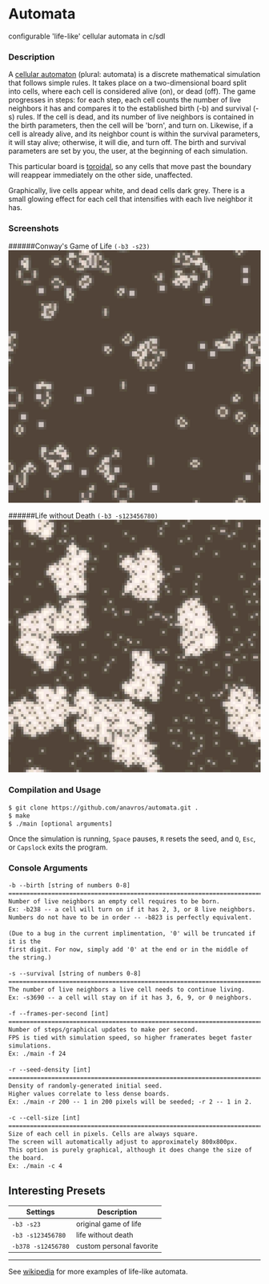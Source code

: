 
# Automata
configurable 'life-like' cellular automata in c/sdl

### Description
A [cellular automaton](https://en.wikipedia.org/wiki/Cellular_automaton) (plural: automata)
is a discrete mathematical simulation that follows simple rules. It takes place
on a two-dimensional board split into cells, where each cell is considered alive
(on), or dead (off). The game progresses in steps: for each step, each cell
counts the number of live neighbors it has and compares it to the established
birth (-b) and survival (-s) rules. If the cell is dead, and its number of live
neighbors is contained in the birth parameters, then the cell will be 'born',
and turn on. Likewise, if a cell is already alive, and its neighbor count is
within the survival parameters, it will stay alive; otherwise, it will die, and
turn off. The birth and survival parameters are set by you, the user, at the
beginning of each simulation.

This particular board is
[toroidal](https://en.wikipedia.org/wiki/Wraparound_(video_games)), so any cells
that move past the boundary will reappear immediately on the other side,
unaffected.

Graphically, live cells appear white, and dead cells dark grey. There is a small
glowing effect for each cell that intensifies with each live neighbor it has.

### Screenshots
######Conway's Game of Life `(-b3 -s23)`
![Standard Game of Life](/docs/screenshots/life.jpg?raw=true "Standard Game of Life")

######Life without Death `(-b3 -s123456780)`
![Life without Death Variation](/docs/screenshots/death.jpg?raw=true "Life without Death Variation")

### Compilation and Usage
```
$ git clone https://github.com/anavros/automata.git .
$ make
$ ./main [optional arguments]
```
Once the simulation is running, `Space` pauses, `R` resets the seed, and `Q`,
`Esc`, or `Capslock` exits the program.

### Console Arguments
```
-b --birth [string of numbers 0-8]
================================================================================
Number of live neighbors an empty cell requires to be born.
Ex: -b238 -- a cell will turn on if it has 2, 3, or 8 live neighbors.
Numbers do not have to be in order -- -b823 is perfectly equivalent.

(Due to a bug in the current implimentation, '0' will be truncated if it is the
first digit. For now, simply add '0' at the end or in the middle of the string.)

-s --survival [string of numbers 0-8]
================================================================================
The number of live neighbors a live cell needs to continue living.
Ex: -s3690 -- a cell will stay on if it has 3, 6, 9, or 0 neighbors.

-f --frames-per-second [int]
================================================================================
Number of steps/graphical updates to make per second.
FPS is tied with simulation speed, so higher framerates beget faster simulations.
Ex: ./main -f 24

-r --seed-density [int]
================================================================================
Density of randomly-generated initial seed.
Higher values correlate to less dense boards.
Ex: ./main -r 200 -- 1 in 200 pixels will be seeded; -r 2 -- 1 in 2.

-c --cell-size [int]
================================================================================
Size of each cell in pixels. Cells are always square.
The screen will automatically adjust to approximately 800x800px.
This option is purely graphical, although it does change the size of the board.
Ex: ./main -c 4
```

## Interesting Presets
 Settings            | Description
---------------------|----------------------
`-b3 -s23`           | original game of life
`-b3 -s123456780`    | life without death
`-b378 -s12456780`   | custom personal favorite
--------------------------------------------

See [wikipedia](https://en.wikipedia.org/wiki/Life-like_cellular_automaton) for
more examples of life-like automata.










